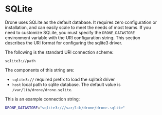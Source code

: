 # SQLite

Drone uses SQLite as the default database. It requires zero configuration or installation, and can easily scale to meet the needs of most teams. If you need to customize SQLite, you must specify the `DRONE_DATASTORE` environment variable with the URI configuration string. This section describes the URI format for configuring the sqlite3 driver.

The following is the standard URI connection scheme:

```
sqlite3://path
```

The components of this string are:

* `sqlite3://` required prefix to load the sqlite3 driver
* `host` local path to sqlite database. The default value is `/var/lib/drone/drone.sqlite`.

This is an example connection string:

```bash
DRONE_DATASTORE="sqlite3:///var/lib/drone/drone.sqlite"
```
